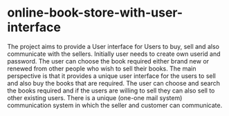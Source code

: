 # online-book-store-with-user-interface
The project aims to provide a User interface for Users to buy, sell and also communicate with the sellers. 
Initially user needs to create own userid and password. The user can choose the book required either brand new or renewed from other people who wish to sell their books.
The main perspective is that it provides a unique user interface for the users to sell and also buy the books that are required. The user can choose and search the books required and if the users are willing to sell they can also sell to other existing users. There is a unique (one-one mail system) communication system in which the seller and customer can communicate. 
